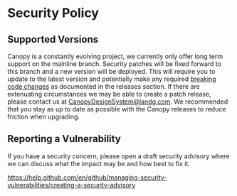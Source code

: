 # Security Policy

## Supported Versions

Canopy is a constantly evolving project, we currently only offer long term support on the mainline branch. Security patches will be fixed forward to this branch and a new version will be deployed. This will require you to update to the latest version and potentially make any required [breaking code changes](./BREAKING_CHANGES.md) as documented in the releases section. If there are extenuating circumstances we may be able to create a patch release, please contact us at CanopyDesignSystem@landg.com. We recommended that you stay as up to date as possible with the Canopy releases to reduce friction when upgrading.

## Reporting a Vulnerability

If you have a security concern, please open a draft security advisory where we can discuss what the impact may be and how best to fix it.

https://help.github.com/en/github/managing-security-vulnerabilities/creating-a-security-advisory

